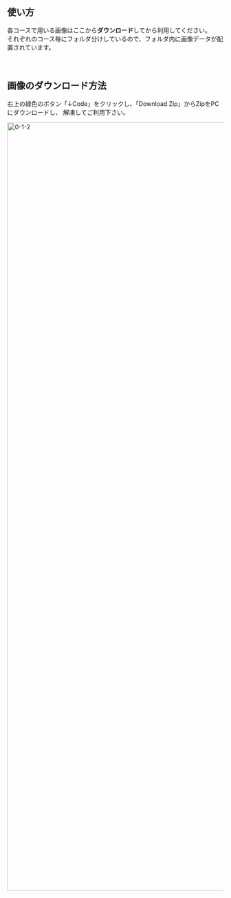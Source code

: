 ## 使い方
各コースで用いる画像はここから**ダウンロード**してから利用してください。  
それぞれのコース毎にフォルダ分けしているので、フォルダ内に画像データが配置されています。
<br><br><br>

## 画像のダウンロード方法
右上の緑色のボタン「↓Code」をクリックし、「Download Zip」からZipをPCにダウンロードし、
解凍してご利用下さい。

<img width="1788" alt="0-1-2" src="https://user-images.githubusercontent.com/35168574/111481562-6ed0cb00-8776-11eb-9e74-d0f5c5e10d26.png">


<br><br><br>
